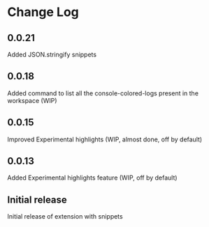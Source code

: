 # Change Log

## 0.0.21
Added JSON.stringify snippets

## 0.0.18
Added command to list all the console-colored-logs present in the workspace (WIP)

## 0.0.15
Improved Experimental highlights (WIP, almost done, off by default)

## 0.0.13
Added Experimental highlights feature (WIP, off by default)

## Initial release

Initial release of extension with snippets